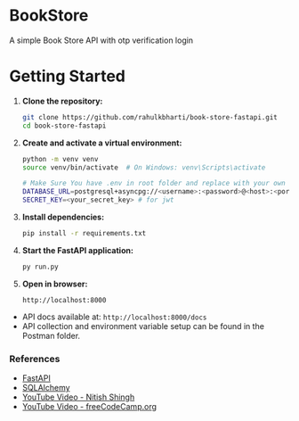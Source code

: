 # BookStore

A simple Book Store API with otp verification login

# Getting Started

1. **Clone the repository:**

   ```bash
   git clone https://github.com/rahulkbharti/book-store-fastapi.git
   cd book-store-fastapi
   ```

2. **Create and activate a virtual environment:**

   ```bash
   python -m venv venv
   source venv/bin/activate  # On Windows: venv\Scripts\activate

   # Make Sure You have .env in root folder and replace with your own database config
   DATABASE_URL=postgresql+asyncpg://<username>:<password>@<host>:<port>/<database_name>
   SECRET_KEY=<your_secret_key> # for jwt

   ```

3. **Install dependencies:**

   ```bash
   pip install -r requirements.txt
   ```

4. **Start the FastAPI application:**

   ```bash
   py run.py
   ```

5. **Open in browser:**
   ```
   http://localhost:8000
   ```

- API docs available at: `http://localhost:8000/docs`
- API collection and environment variable setup can be found in the Postman folder.

### References

- [FastAPI](https://fastapi.tiangolo.com/)
- [SQLAlchemy](https://www.sqlalchemy.org/)
- [YouTube Video - Nitish Shingh](https://youtu.be/WJKsPchji0Q?si=Bnfa1468DdYVknB8)
- [YouTube Video - freeCodeCamp.org](https://www.youtube.com/watch?v=tLKKmouUams)
